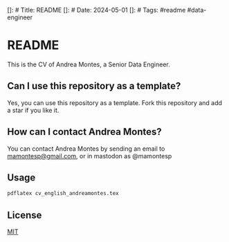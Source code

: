 []: # Title: README
[]: # Date: 2024-05-01
[]: # Tags: #readme #data-engineer
# README

This is the CV of Andrea Montes, a Senior Data Engineer.

## Can I use this repository as a template?

Yes, you can use this repository as a template. Fork this repository and add a star if you like it.

## How can I contact Andrea Montes?

You can contact Andrea Montes by sending an email to mamontesp@gmail.com, or in mastodon as @mamontesp

## Usage

```sh
pdflatex cv_english_andreamontes.tex
```

## License

[MIT](https://choosealicense.com/licenses/mit/)